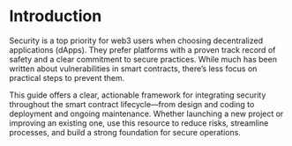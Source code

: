 # Introduction

Security is a top priority for web3 users when choosing decentralized applications (dApps). They prefer platforms with a proven track record of safety and a clear commitment to secure practices. While much has been written about vulnerabilities in smart contracts, there’s less focus on practical steps to prevent them.

This guide offers a clear, actionable framework for integrating security throughout the smart contract lifecycle—from design and coding to deployment and ongoing maintenance. Whether launching a new project or improving an existing one, use this resource to reduce risks, streamline processes, and build a strong foundation for secure operations.